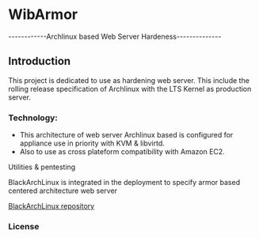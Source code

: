 WibArmor
========

------------Archlinux based Web Server Hardeness--------------



## Introduction

This project is dedicated to use as hardening web server. This include the rolling release specification of Archlinux with the LTS Kernel as production server.

### Technology:
- This architecture of web server Archlinux based is configured for appliance use in priority with KVM & libvirtd. 
- Also to use as cross plateform compatibility with Amazon EC2.

Utilities & pentesting

BlackArchLinux is integrated in the deployment to specify armor based centered architecture web server

<a href="http://blackarch.org/download.html">BlackArchLinux repository</a>

### License

